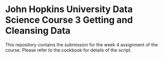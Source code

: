 # John Hopkins University Data Science Course 3 Getting and Cleansing Data

This repository contains the submission for the week 4 assignment of the course. Please refer to the cookbook for details of the script.
